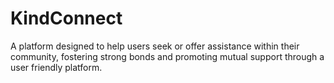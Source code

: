 # KindConnect
 A platform designed to help users seek or offer assistance within their community, fostering strong bonds and
promoting mutual support through a user friendly platform.
